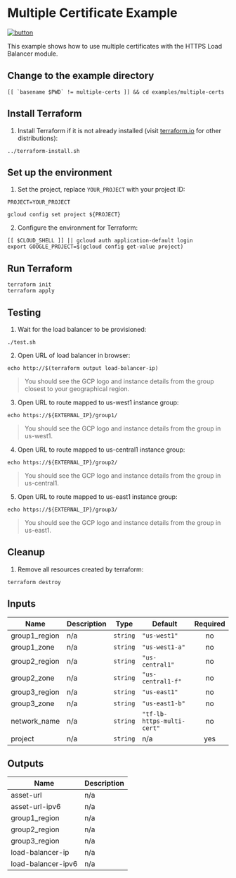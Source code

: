 # Multiple Certificate Example

[![button](http://gstatic.com/cloudssh/images/open-btn.png)](https://console.cloud.google.com/cloudshell/open?git_repo=https://github.com/GoogleCloudPlatform/terraform-google-lb-http&working_dir=examples/multiple-certs&page=shell&tutorial=README.md)

This example shows how to use multiple certificates with the HTTPS Load Balancer module.

## Change to the example directory

```
[[ `basename $PWD` != multiple-certs ]] && cd examples/multiple-certs
```

## Install Terraform

1. Install Terraform if it is not already installed (visit [terraform.io](https://terraform.io) for other distributions):

```
../terraform-install.sh
```

## Set up the environment

1. Set the project, replace `YOUR_PROJECT` with your project ID:

```
PROJECT=YOUR_PROJECT
```

```
gcloud config set project ${PROJECT}
```

2. Configure the environment for Terraform:

```
[[ $CLOUD_SHELL ]] || gcloud auth application-default login
export GOOGLE_PROJECT=$(gcloud config get-value project)
```

## Run Terraform

```
terraform init
terraform apply
```

## Testing

1. Wait for the load balancer to be provisioned:

```
./test.sh
```

2. Open URL of load balancer in browser:

```
echo http://$(terraform output load-balancer-ip)
```

> You should see the GCP logo and instance details from the group closest to your geographical region.

3. Open URL to route mapped to us-west1 instance group:

```
echo https://${EXTERNAL_IP}/group1/
```

> You should see the GCP logo and instance details from the group in us-west1.

4. Open URL to route mapped to us-central1 instance group:

```
echo https://${EXTERNAL_IP}/group2/
```

> You should see the GCP logo and instance details from the group in us-central1.

5. Open URL to route mapped to us-east1 instance group:

```
echo https://${EXTERNAL_IP}/group3/
```

> You should see the GCP logo and instance details from the group in us-east1.

## Cleanup

1. Remove all resources created by terraform:

```
terraform destroy
```

<!-- BEGINNING OF PRE-COMMIT-TERRAFORM DOCS HOOK -->
## Inputs

| Name | Description | Type | Default | Required |
|------|-------------|------|---------|:--------:|
| group1\_region | n/a | `string` | `"us-west1"` | no |
| group1\_zone | n/a | `string` | `"us-west1-a"` | no |
| group2\_region | n/a | `string` | `"us-central1"` | no |
| group2\_zone | n/a | `string` | `"us-central1-f"` | no |
| group3\_region | n/a | `string` | `"us-east1"` | no |
| group3\_zone | n/a | `string` | `"us-east1-b"` | no |
| network\_name | n/a | `string` | `"tf-lb-https-multi-cert"` | no |
| project | n/a | `string` | n/a | yes |

## Outputs

| Name | Description |
|------|-------------|
| asset-url | n/a |
| asset-url-ipv6 | n/a |
| group1\_region | n/a |
| group2\_region | n/a |
| group3\_region | n/a |
| load-balancer-ip | n/a |
| load-balancer-ipv6 | n/a |

<!-- END OF PRE-COMMIT-TERRAFORM DOCS HOOK -->
